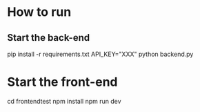 # How to run 

## Start the back-end 
pip install -r requirements.txt
API_KEY="XXX" python backend.py

# Start the front-end
cd frontendtest
npm install
npm run dev
